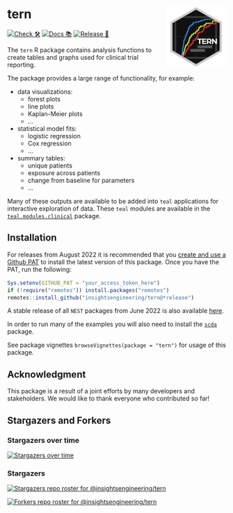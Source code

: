# tern <a href='https://github.com/insightsengineering/tern'><img src="man/figures/tern.png" align="right" height="139" style="max-width: 100%;"/></a>

[![Check 🛠](https://github.com/insightsengineering/tern/actions/workflows/check.yaml/badge.svg)](https://github.com/insightsengineering/tern/actions/workflows/check.yaml)
[![Docs 📚](https://github.com/insightsengineering/tern/actions/workflows/docs.yaml/badge.svg)](https://insightsengineering.github.io/tern/)
[![Release 🎈](https://github.com/insightsengineering/tern/actions/workflows/release.yaml/badge.svg)](https://github.com/insightsengineering/tern/releases)

The `tern` R package contains analysis functions to create tables and graphs used for clinical trial reporting.

The package provides a large range of functionality, for example:

<!-- markdownlint-disable MD007 MD030 -->
-   data visualizations:
    -   forest plots
    -   line plots
    -   Kaplan-Meier plots
    -   ...
-   statistical model fits:
    -   logistic regression
    -   Cox regression
    -   ...
-   summary tables:
    -   unique patients
    -   exposure across patients
    -   change from baseline for parameters
    -   ...

<!-- markdownlint-enable MD007 MD030 -->

Many of these outputs are available to be added into `teal` applications for interactive exploration of data. These `teal` modules are available in the [`teal.modules.clinical`](https://insightsengineering.github.io/teal.modules.clinical) package.

## Installation

For releases from August 2022 it is recommended that you [create and use a Github PAT](https://docs.github.com/en/github/authenticating-to-github/keeping-your-account-and-data-secure/creating-a-personal-access-token) to install the latest version of this package. Once you have the PAT, run the following:

```r
Sys.setenv(GITHUB_PAT = "your_access_token_here")
if (!require("remotes")) install.packages("remotes")
remotes::install_github("insightsengineering/tern@*release")
```

A stable release of all `NEST` packages from June 2022 is also available [here](https://github.com/insightsengineering/depository#readme).

In order to run many of the examples you will also need to install the [`scda`](https://insightsengineering.github.io/scda) package.

See package vignettes `browseVignettes(package = "tern")` for usage of this package.

## Acknowledgment

This package is a result of a joint efforts by many developers and stakeholders. We would like to thank everyone who contributed so far!

## Stargazers and Forkers

### Stargazers over time

[![Stargazers over time](https://starchart.cc/insightsengineering/tern.svg)](https://starchart.cc/insightsengineering/tern)

### Stargazers

[![Stargazers repo roster for @insightsengineering/tern](https://reporoster.com/stars/insightsengineering/tern)](https://github.com/insightsengineering/tern/stargazers)

[![Forkers repo roster for @insightsengineering/tern](https://reporoster.com/forks/insightsengineering/tern)](https://github.com/insightsengineering/tern/network/members)
